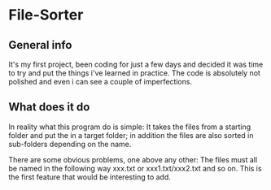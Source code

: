 # File-Sorter

<h2>General info</h2>
It's my first project, been coding for just a few days and decided it was time to try and put the things i've learned in practice.
The code is absolutely not polished and even i can see a couple of imperfections.

<h2> What does it do </h2>
In reality what this program do is simple:
It takes the files from a starting folder and put the in a target folder; in addition the files are also sorted in sub-folders depending on the name.

There are some obvious problems, one above any other:
The files must all be named in the following way xxx.txt or xxx1.txt/xxx2.txt and so on. This is the first feature that would be interesting to add.


